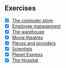## Exercises

- [x] [The computer store](https://github.com/manjunath5496/SQL-Tutorial/blob/master/Exercises/1.md)
- [x] [Employee management](https://github.com/Zhenye-Na/SQL-Exercises/tree/master/2.%20Employee%20management)
- [x] [The warehouse](https://github.com/Zhenye-Na/SQL-Exercises/tree/master/3.%20The%20warehouse)
- [x] [Movie theatres](https://github.com/Zhenye-Na/SQL-Exercises/tree/master/4.%20Movie%20theatres)
- [x] [Pieces and providers](https://github.com/Zhenye-Na/SQL-Exercises/tree/master/5.%20Pieces%20and%20providers)
- [x] [Scientists](https://github.com/Zhenye-Na/SQL-Exercises/tree/master/6.%20Scientists)
- [x] [Planet Express](https://github.com/Zhenye-Na/SQL-Exercises/tree/master/7.%20Planet%20Express)
- [x] [The Hospital](https://github.com/Zhenye-Na/SQL-Exercises/tree/master/8.%20The%20Hospital)
